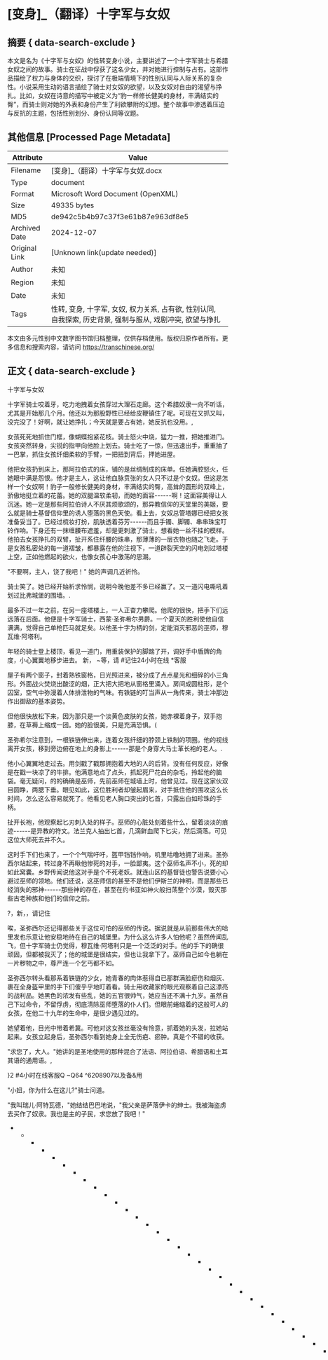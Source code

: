 # [变身]_（翻译）十字军与女奴



## 摘要  { data-search-exclude }

<!-- tcd_abstract -->
本文是名为《十字军与女奴》的性转变身小说，主要讲述了一个十字军骑士与希腊女奴之间的故事。骑士在征战中俘获了这名少女，并对她进行控制与占有。这部作品描绘了权力与身体的交织，探讨了在极端情境下的性别认同与人际关系的复杂性。小说采用生动的语言描绘了骑士对女奴的欲望，以及女奴对自由的渴望与挣扎。比如，女奴在诗意的描写中被定义为“豹一样修长健美的身材，丰满结实的臀”，而骑士则对她的外表和身份产生了利欲攀附的幻想。整个故事中渗透着压迫与反抗的主题，包括性别划分、身份认同等议题。

<!-- tcd_abstract_end -->

## 其他信息 [Processed Page Metadata]

| Attribute       | Value                                  |
|-----------------|----------------------------------------|
| Filename        | [变身]_（翻译）十字军与女奴.docx                             |
| Type            | document                                 |
| Format          | Microsoft Word Document (OpenXML)                               |
| Size            | 49335 bytes                           |
| MD5             | de942c5b4b97c37f3e61b87e963df8e5                                  |
| Archived Date   | 2024-12-07                             |
| Original Link   | [Unknown link(update needed)]                         |
| Author          | 未知                               |
| Region          | 未知                               |
| Date            | 未知                                 |
| Tags            | 性转, 变身, 十字军, 女奴, 权力关系, 占有欲, 性别认同, 自我探索, 历史背景, 强制与服从, 戏剧冲突, 欲望与挣扎                                 |

本文由多元性别中文数字图书馆归档整理，仅供存档使用。版权归原作者所有。更多信息和搜索内容，请访问 <https://transchinese.org/>


## 正文 { data-search-exclude }

<!-- tcd_main_text -->
十字军与女奴

十字军骑士咬着牙，吃力地拽着女孩穿过大理石走廊。这个希腊奴隶一向不听话，尤其是开始那几个月。他还以为那股野性已经给皮鞭镇住了呢。可现在又抓又叫，没完没了！好啊，就让她挣扎；今天就是要占有她，她反抗也没用。,

女孩死死地抓住门框，像蝴蝶抱紧花枝。骑士怒火中烧，猛力一推，把她推进门。女孩突然转身，尖锐的指甲向他脸上划去。骑士吃了一惊，但迅速出手，重重抽了一巴掌，抓住女孩纤细柔软的手臂，一把扭到背后，押她进屋。

他把女孩扔到床上，那阿拉伯式的床，铺的是丝绸制成的床单。任她满腔怒火，任她眼中满是怨恨。他才是主人，这让他血脉贲张的女人只不过是个女奴。但这是怎样一个女奴啊！豹子一般修长健美的身材，丰满结实的臀，高耸的圆形的双峰上，骄傲地挺立着的花蕾。她的双腿温软柔韧，而她的面容------啊！这面容美得让人沉迷。她一定是那些阿拉伯诗人不厌其烦歌颂的，那异教信仰的天堂里的美姬，要么就是骑士基督信仰里的诱人堕落的黑色天使。看上去，女奴总管塔娜已经把女孩准备妥当了。已经过梳妆打扮，肌肤透着芬芳------而且手镯、脚镯、串串珠宝叮铃作响。下身还有一抹缠腰布遮羞，却是更刺激了骑士，想看她一丝不挂的模样。他拍去女孩挣扎的双臂，扯开系住纤腰的珠串，那薄薄的一层衣物也随之飞走。于是女孩私密处的每一道褶皱，都暴露在他的注视下，一道辟裂天空的闪电划过塔楼上空，正如他燃起的欲火，也像女孩心中激荡的思潮。

"不要啊，主人，饶了我吧！" 她的声调几近祈怜。

骑士笑了。她已经开始祈求怜悯，说明今晚他差不多已经赢了。又一道闪电嘶吼着划过比弗城堡的围墙。.

最多不过一年之前，在另一座塔楼上，一人正奋力攀爬。他爬的很快，把手下们远远落在后面。他便是十字军骑士，西蒙·圣弥希尔男爵。一个夏天的胜利使他自信满满，觉得自己单枪匹马就足矣。以他圣十字为柄的剑，定能消灭邪恶的巫师，穆瓦维·阿塔利。

年轻的骑士登上楼顶，看见一道门，用重装保护的脚踹了开，调好手中盾牌的角度，小心翼翼地移步进去。
新， ~等，请 #记住24小时在线 *客服

屋子有两个窗子，封着熟铁窗格，日光照进来，被分成了点点星光和细碎的小三角形。外面战火焚烧出酸涩的烟，正大把大把地从窗格里涌入。房间成圆柱形，是个囚室，空气中弥漫着人体排泄物的气味。有铁链的叮当声从一角传来，骑士冲那边作出御敌的基本姿势。

但他很快放松下来，因为那只是一个淡黄色皮肤的女孩，她赤裸着身子，双手抱膝，在草褥上缩成一团。她的脸很美，只是充满恐惧。(

圣弥希尔注意到，一根铁链伸出来，连着女孩纤细的脖颈上铁制的项圈。他的视线离开女孩，移到旁边俯在地上的身影上------那是个身穿大马士革长袍的老人。.

他小心翼翼地走过去。用剑戳了戳那拥抱着大地的人的后背。没有任何反应，好像是在戳一块凉了的牛排。他满意地点了点头，抓起死尸花白的杂毛，拎起他的脑袋。毫无疑问，的的确确是巫师，先前巫师在城墙上时，他曾见过。现在这家伙双目圆睁，两腮下垂。眼见如此，这位胜利者却皱起眉来，对手抵住他的围攻这么长时间，怎么这么容易就死了。他看见老人胸口突出的匕首，只露出白如珍珠的手柄。

扯开长袍，他观察起匕刃刺入处的样子。巫师的心脏处刻着些什么，留着淡淡的痕迹------是异教的符文。法兰克人抽出匕首，几滴鲜血爬下匕尖，然后滴落。可见这位大师死去并不久。

这时手下们也来了，一个个气喘吁吁，盔甲铛铛作响，叽里咕噜地拥了进来。圣弥西尔站起来，转过身不再瞅他惨死的对手，一脸鄙夷。这个巫师名声不小，死的却如此窝囊。乡野传闻说他这对手是个不死老妖。就连山区的基督徒也警告说要小心避过巫师的领地。他们还说，这巫师信的甚至不是他们伊斯兰的神明，而是那些已经消失的邪神------那些神的存在，甚至在约书亚如神火般扫荡整个沙漠，毁灭那些古老种族和他们的信仰之前。

?，新，，请记住

唉，圣弥西尔还记得那些关于这位可怕的巫师的传说。据说就是从前那些伟大的哈里发也乐意让他安稳地待在自己的城堡里。为什么这么许多人怕他呢？虽然传闻乱飞，但十字军骑士仍觉得，穆瓦维·阿塔利只是一个泛泛的对手。他的手下的确很顽固，但都被我灭了；他的城堡是很结实，但也让我拿下了。巫师自己如今也躺在一片秽物之中，尊严连一个乞丐都不如。

圣弥西尔转头看那系着铁链的少女，她青春的肉体惹得自已那群满脸瘀伤和烟灰、裹在全身盔甲里的手下们傻乎乎地盯着看。骑士用收藏家的眼光观察着自己这漂亮的战利品。她黑色的浓发有些乱，她的五官很帅气，她应当还不满十九岁。虽然自己下过命令，不留俘虏，彻底清除巫师堕落的仆人们。但眼前蜷缩着的这般可人的女孩，在他二十九年的生命中，是很少遇见过的。

她望着他，目光中带着希冀。可他对这女孩丝毫没有怜意，抓着她的头发，拉她站起来。女孩立起身后，圣弥西尔看到她身上全无伤疤、瘀肿。真是个不错的收获。

"求您了，大人。"她讲的是圣地使用的那种混合了法语、阿拉伯语、希腊语和土耳其语的通用语。,

}2 #4小时在线客服Q ~Q64 ^6208907以及备&用

"小妞，你为什么在这儿?"骑士问道。

"我叫瑞儿·阿特瓦德，"她结结巴巴地说，"我父亲是萨落伊卡的绅士。我被海盗虏去买作了奴隶。我也是主的子民，求您放了我吧！"

 - - - - - - - - - - - - - - - - - - - - - - - - - - - - - - - - - - - - - - - - - - - - - - - - - - - - - - - - - - - - - - - - - - - - - - - - - - - - - - --，终身 @，缺失章 *节等，请记住

暴雨如鞭，抽打着比弗城堡的石墙。希腊女孩挣扎着要逃出骑士的床，怨懑的泪水模糊了她的视线。骑士的手如箭一般射出，拉着女孩的头发，把她拽回。早已脱去衣服的骑士用铁钳一般满是肌肉的双腿夹住女孩，将她压在床单上。

"不！"女孩抗议着，一边用尖指甲去挖骑士的眼睛。可她只能够到骑士胸部，在上面乱抓乱划。法兰克骑士怒火更高，又扇了她一巴掌，力道更狠。女孩头向后仰，紧紧地闭上双眼。)

骑士换了姿势，抓住了女孩的双手。女孩感到粗硬的绳子缠上手腕。"不！""别绑我！"她祈求道。

法兰克人也不理会，动作娴熟地绑上绳子，又把绳子系在床头。年轻的女孩像缠在网中的禽鸟一般奋力挣扎，而骑士早已用自己的嘴压上了女孩的唇。女孩挣开亲密接触的唇，恶心地直啐口水，但骑士扼住她的喉咙，摁住她的脸，再次吻了上去，如饥渴之人汲饮泉水一般，奋力用舌撬开女孩紧咬的皓齿。女孩嗅到男子呼吸中浓烈的麦酒味，感觉到男子结茧的手指在自己双腿间游走，那粗糙让她很痛。.

瑞儿小心凝视着圣弥希尔冷峻的脸，仿佛在极力寻找哪怕一丝同情的迹象。正当此时，一个身着华丽斗蓬的矮个子男人踉踉跄跄地走进房室，爬这么高显然让他吃不消，他气喘吁吁，疲惫不甚。瑞儿紧张地望着他。叙利亚夏季火热的天气，四起的浓烟以及长时间的攀爬，让这人一张肥脸上爬满了一条条黑乎乎的汗水的痕迹。可当他一眼瞧见女孩，松夸夸的脸一下子精神起来，他举起双手，仿佛受了致命一击。

"圣米希尔啊！上帝有好生之德，这个不能杀啊！我出大价钱！大人，我们可说好了，让我第一个挑战俘------可你的人把战俘全杀没了！".

"是我下令杀光的！"男爵吼道。"这是肮脏的渎神之地，马可·夏拉。你没理由报怨。你已经靠之前的那队战士赚了不少了，真是豺狼本性！"

 [更多&、小说 ~等，

"我买奴隶的价格很公道啊，大人！难道我千里迢迢，不顾虱子、苍蝇、暴雨还有这热得见鬼的天气来这里，就是为了一堆发烂的尸体吗！我出三十个金币买这个小妞------你瞧瞧，她还有瑕疵。"

"瑕疵？"骑士咕哝，不太理解。他再次检查了一遍，终于找到了奴隶贩子那双锐眼发现的瑕疵，是他先前疏忽了。在女孩腰侧有一块红肿的皮肤。他凑过去仔细察看。瑞儿向后缩了缩，但他扯住她嫩柳般的双臂，毫不费力地制住了她。0 *8907以及]

"我不是奴隶！"女孩固执地坚持。

"你说你被买作奴隶，那你就是奴隶！"他抬起臂铠，作势要打她。"回答我！"

女孩低下了头，像是认命了。"我不知道那是什么，大人。阿塔利打算把我献祭给他信的一个奇怪的神。他给我身上烙印，作好准备------但当你攻破城堡时，他因为惧怕你，所以自杀了。""我求求你了，大人。可怜我这个从未有任何过错，却总被命运折磨的女人吧。放了我，把我送还我的家人吧。"

"我可不是傻子。我可是有三十个金币可赚呢！"

"不要啊，大人！我也是基督徒的！"

"你是希腊人，是异教徒！如果你真是基督教徒，求上帝怜悯吧，别求我！"

当前骑士考虑的不是教士的信仰，而是男人的快乐。就像许多定居东部的拉丁人一样，东征十字军也已经习惯了阿拉伯人的放纵与奢侈。土耳其人和阿拉伯人迷恋女人的肉体，他们买卖女人，就像弗兰克人买卖猪狗一样。圣弥希尔的营帐里有二个阿拉伯女人，一个土耳其女人，还有一个金发的切尔克斯女人。在此之前他也曾捕获、买卖过不少女子。但没有一个能与这个希腊妞相比------这有着细嫩的胸和光滑的浅黄色肌肤的女孩是如此美丽。

"你太美了，美得不作女奴都不行，"他对她说。

女孩用双手捂住了脸。圣弥希尔回头扫视他武装的士兵们。"罗赛尔，来把铁链弄开！"他下令。

高大的士兵哐哐地走向前，把锤矛柄插进石灰石壁上连着女孩项圈的铁环。他用出吃奶的劲撬，终于"啪"得一声，结实的阿拉伯铁环断开了，他的竭尽全力得以回报。

圣弥希尔捡起地上的铁链，递给另一个手下------一个年轻的侍卫。"告诉铁匠，拿去她脖子上的项圈，"他说。"让女奴们把她收拾好，放到我床上等着。"

"大人！"意大利商人出言抗议。

"也许我最终会收下你的三十个金币，夏拉。但也许她会让我很舒服，那我就会留下她自己享用------如果她不行，我会仁慈地把她交给你的。

那夜圣弥希尔与手下军官同饮宴席，欢庆凯旋，尽管身上仍发着屠杀后的臭气。之后，当烟云笼罩的天空变的灰白后，他强奸了那个女孩------用很粗暴地方式。

雷声滚滚。双手被缚的女孩只得任由骑士强行分开自己的双腿，她的扭挣只换来道道擦伤。骑士强制拉开她，角度一点点扩大，直到女孩绷紧的肌肉清晰地浮现。他稍稍移动，女孩已经感到火热的矛尖对准了自己下身的软肉。

"啊......！"女孩的头左右摇晃着，拼着劲试图绷紧下身的肌肉，阻止他的入侵。一切都是徒劳，骑士的钢矛轻易便撬开了她那两片软唇。

骑士欣赏着自己的侵入一点点被那软嫩处吞没，而女孩却在恨意中浑身颤抖着。他甚至看到了她轻颤的雌蕊倔强地昂起头，似是不服气对面那个头大上自己许多的凶器。

骑士俯冲而下，女孩痛得叫出声来。他坚硬得如锐利的通条，在她下身的膛中捅进捅出。女孩的腿被扯得更开了，她哭喊着求上帝怜悯，就是让她稍微缓一缓也好啊，可上帝拒绝了，一声雷鸣淹没了女孩细软的祈祷声。

男人粗鲁而无休止的侵犯让她臀肉收紧，两腿乱蹬。骑士毫不在意，镇定地一前一后极力攻伐、撤退，坚定地拉锯般地催残着她那早已灼痛的肉体。,

又是一声振耳欲聋的响雷，耀眼的闪电照亮了侵犯者紧绷的脸。光与影在他脸上交织出可怕的样子，竟像是撒旦本人压在她身上。.

圣弥希尔从沉沉的睡梦中醒来。半梦半醒之间，他想起昨晚希腊姑娘美妙的身体。她动作笨拙------难怪说自己还是处子------但美丽的外貌与坚挺的身子弥补了她技术上的不足。骑士心想，让夏拉的金币见鬼去吧；这女人我得留下------为了日后无数个如昨夜般美妙的夜晚。不过那个意大利人还有用，不能让他空手无获。他打算把自己的另一个女人送去。也只能这样，才能有地方留下这个希腊人。他不想因为营里女人太多，耽误了行军。骑士正想得愉快，忽然愤怒起来。自己竟是一个躺着，怎会如此！那小婊子居然称他睡觉溜走了。圣弥希尔坐了起来，四顾营帐，到处都是胡乱堆放的掠夺物。好啊，定要抓她回来，用鞭子给她好好上一课。他有一个叫阿伊达的女奴，刚来时也是这样------像是匹不服嚼头和鞭刺的野马，但最终还是被他征服了。现在她像贵族小姐的小马驹一样驯服，只想着讨好自己主人。  N

圣弥希尔刚一起身，便发现胸前有陌生的沉甸甸的感觉，他低头看去。"上帝啊！"他叫出声来，手指落在胸前突出的两团肉上。他触碰着，这像是卡勒埃沙渥地区的小山一样的东西竟然成了自己身体的一部分！竟是女人的胸部！

"仁慈的主啊，这到底......？"

然后骑士看到了触碰胸部的手。那手随他的意念听话地开合着，可他以前从未见过------至少没在自己腕上见过。那手是他的，又不是他的。很纤小，手指细长，指甲修得尖尖的。)

 24小时在线客服

这时候，圣西弥尔又发现了移动时两腿之间的刺痛。她一把拉开被单，尖叫起来。他被阉割了！(

骑士跳下床，慌忙冲向一大堆有黄金、象牙、珠宝和搪瓷玻璃饰物的战利品。他丢开宝箱，推开杯子、装饰品、盆子和烛台，找出一个打磨光亮的银制托盘。把托盘举到脸前，她慢慢睁开眼，看了进去。!

法兰克人猛地丢掉托盘，好像那是个被恶毒诅咒过的东西。映入他眼中的不是自己那粗犷、有髯、晒成黝黑色的脸庞，而是瑞儿那淡黄色的可爱的脸蛋。

他整个人被恐惧攥住了，巨大的恐惧，比起他所知的一切鲜血、屠杀、酷刑都要可怕的恐惧。他疯了吗，还是喝高了产生了幻觉？他突然怒不可遏。不！这是巫术！他白痴一样放过的那个少女对他施了幻术！他发誓一定亲手杀了她！据说，只要杀了施法者，所有的幻术都会消失，同巫师一起坠入黑色的地狱。

圣弥希尔赤着双足，冲出帐蓬的布帘，拂晓的光有些刺眼。"士兵！"她叫道，声音尖锐，有些怪异。"这是巫术！是邪术！"步兵们尘土满面，正在吃饭，他们有些吃惊地向长官的营帐望去。看着激动的女孩赤裸着身子站在那里，不少人笑了起来；他们相视而笑、互相点着头。

圣弥希尔还没来得及再说什么，就被一个身影笼罩了，他转头刚想再求救，却看到那高大人影的脸，细小的嗓音蔫下去了。

他步步后退，回到帐子里，对方也迈步跟了上来。圣弥希尔呆呆地盯着那似乎放大了许多的"自己"。这人与一天前的自己不仅面貌相同，连身形也完全一样。那高大人影已经完全进到帐子里，挺拔地立着，叉着双臂，有趣地看着他，神情中有嘲讽、有憎恶、有鄙夷，还有些别的东西。

不知为何，圣弥希尔注意到自己腰侧一块灼痛处，低头看时，是那块红肿的皮肤，上面有蚀出的潦草符文的疤痕。这符号他在瑞尔身上见过。他抬起头，终于明白了。这女巫侵占了他的身体，还把他封进了自己丢弃的女体中。那符文就是完成咒语用的魔鬼的印迹。骑士一下子懵了，蹒跚着，几乎坐倒。那人向他伸出手，他忽然后跳一步，破口漫骂。,

"魔鬼！恶魔！地狱里走出来的魔鬼！解开你的恶咒！"女孩本能地冲向挂在柱子上的武器，从鞘里拔出熟悉的阔剑。随着一阵刺耳的摩擦声，剑拔了出来，却又掉在了地上，它对于女孩说太沉。

身体非比以往的骑士正费力试图抬起那超出她力量范围的重型武器，这时另一个圣弥希尔敏捷地冲了过来，攥住女孩握着剑的虚弱的双手。

女孩挣脱无力，叫喊道："野兽！解锢我的灵魂！

手腕被魁梧男子紧紧攥住，阵阵剧痛沿手臂传上来，手指已经麻木，握着的剑也被晃掉了。被诅咒的法兰克人用赤着的纤足乱踹乱蹬，粉拳如雨，却毫无破坏力。假男爵力如战马，将女孩仰面朝上扔在床上。

看着床上惊慌失措的女孩，假冒的圣弥西尔讥讽道："真是一盘佳肴。""好好适应崭新的人生吧，小姑娘。"

女孩惊恐地看着巨人脱下衣服和皮靴。她看到男人那里已经因欲望而怒挺。可她并不是怕那个，因为她对那物什和它所暗示的自己的命运还没有感性上的理解。实际上，让女孩有如利爪挠心般恐惧的，却是眼前这人下腹那新鲜的仍有血迹的符咒------她自己肋部也有一样的符咒，而已死的巫师的胸口那旧疤痕，亦是这个符咒。!

姑娘完全惊呆了，甚至当男人长满胡须的嘴唇压上她的唇时，她都忘记了反抗。

这是很残暴的一次占有，可令骑士意外的是，女奴竟有了反应。

暴雨击打着石墙，敲击着窗台，染黑了铺路的石板。姑娘已经停止了挣扎，可挺起的胯部并没有落下。她已经明白了尖叫与反抗没有意义。奇怪的是，她竟连尖叫反抗的意念都没有了。仿佛本能地------似有一种新的本能醒来------她现在只想保持体力，稳住呼吸，准备应对即将到来的......

骑士一次又一次地深入敌阵。每一次都抵达她膣腔的底端，她承受着那纯生理上的痛楚，身子一下下抽紧.

像是在一片黑色的海洋中，圣弥希尔独自漂荡。这里空荡荡什么也没有，没有痛苦，没有耻辱，没有恐惧；好似空洞的梦境。忽然间他隐约听见男人低沉的嗓音从层层黑暗后传来。

"你使我损失惨重，圣弥希尔，但伟大的穆瓦维·阿塔利会重新得到他所失去的一切。"

@&89 *07以 ~及 ]

"杀你是多么地容易啊，正如你随手屠戮我的仆人。可我已活了一千年，圣弥希尔------这长久的岁月使我知晓，复仇的美酒，徐徐饮下才会更愉悦。我不会杀你，但会拿走你所珍爱的一切。我将拥有你的称号，妻女，贵族头衔，你的财富，你的力量，你的男性身份，你的自由和骄傲。我诅咒你无法向任何人说出你曾经是谁、曾经怎样。我亦如下诅咒：当你作为女人被侵犯一百次之时，你的男性灵魂终将彻底沦落，而真正的惩罚只在那时才开始。恐惧吧，圣弥希尔！.

 - - - - - - - - - - - - - - - - - - - - - - - - - - - - - - - - - - - - - - - - - - - - - - - - - - - - - - - - - - - - - - - - - - - - - - - - - - - - - - -- [一次 *购买，终身 ~，，请记住

圣弥希尔醒了过来。她感觉似是刚从恶梦中挣脱，可触及自己的身体，她尖叫出声。这不是梦！ '

女奴惶恐地四顾。她被魁梧男子粗暴地使用过的下身犹自疼痛，大腿内侧有干涸的血迹。姑娘羞耻地用床单埋住脸，但屈辱感很快被绝望代替。她必须称巫师没来前逃走。她绝不能落在他手里！

布帘突然开了。姑娘倒抽一口气。魁梧男子回来了，他身后摇摇晃晃跟着的，竟是也变得格外高大的马可·夏拉。被施法变身的骑士想大声喊叫，提醒意大利人有骗子潜在大家身边，但怎么也发不出任何声音。奴隶商只能听见女孩急切的喘息声。(

夏拉眼看着少女向他伸着双臂，急切地请求着什么。他注意到她大腿上的血迹，大概法兰克人对这女孩很粗暴吧。他想：很好！这希腊妮子已经迫不及待要跟我走了。"按昨天谈妥的价，一个金币也不少你。"他对假男爵说。"那个，我昨天说二十个金币，是吧！"-

骑士无所谓地耸了耸肩。"二十人金币也行。但我警告你，这妞傲慢又粗野。她一个劲地又抓又咬，我已经玩腻了。你得好好驯服她之后才能让她待奉新主人。" 请记住

"如果她欠抽，我会满足她的。"

意大利人答道。说罢他向姑娘招手。"来吧，小婊子。现在我是你的主人。"

被诅咒的骑士目瞪口呆，她想大喊："我才是圣希尔弥。"可是一丁点声音也发不出来。她又试着换种方式说，结果唯一说出口的却是软软的细语：

"可怜可怜我吧。

"可怜你？"商人摇头。"这要看你怎么表现了！现在，快过来！"

 请记住24小时在线 ^客服

夏拉大步走向女孩。女孩死死抱着帐蓬。奴隶主跨步过床，掐住女孩上臂。"快放手！再不老实打你！"

圣弥希尔哭喊着攻击男人的大腿和膝盖。夏拉火气上涌，反手抽了女孩一巴掌。女孩被打倒在地，她闭着眼，咬破的嘴唇渗出血腥的味道。商人紧揽着她拉她起来，她感觉自己无助得像个孩子。她害怕挨打，没敢再作抵抗。

商人拖着她走向布帘，女孩扭头看向那假冒的自己，眼中恨意如火。可他没在看她------实际上，他似乎已毫不在意女孩的命运了。他拾起了她扔掉的那个托盘，正抚摸着盘里映出的那张脸。然后姑娘就被拉出去，来到刺眼的日光中。从那以后，圣弥希尔再也没见过"自己"------卡勒埃沙渥地区的男爵。!

骑士感到尾椎一阵酥麻，不由狠狠抱住女孩的臀，像是要用力把她挤碎。他感受着女孩身体在怀里丝丝颤抖着，由黑色的秀发一直到那酥软的小脚。她觉察到了异样，好像自己的身子不再抗拒男人的侵入，而是在享受。而男人并不在乎她的感觉。他只要自己满足就行。

女奴感到自己身子里面好像收缩更紧了，让男人的出入更加困难，相互的摩擦更剧烈。由此产生的感觉让她吃惊。此时如果不是双手被缚，她一定会抱住男人后臀，用力拉动，使男人的进入更加有力。如今她只能有节奏地挺起腰肢，迎合他的冲击，只想让那穿刺更猛烈一些，哪怕一点再深一点也好。更猛烈？她现在竟想要更猛烈！强暴到最后，竟已不能再称之为强暴了。)

那这该算什么？

不管这算是什么，她那种强烈的感觉迅速累积着，积压到了临界点，亟需发泄。她需要发泄，要发现，要沉迷。猛然间，如同黑暗里袭来的致命一击，她来了，那无与伦比的快感像攻城巨石般贯穿了她整个身子。来自苍穹神国的怒雷在她耳边炸响，爆发中似乎整个城堡都在颤抖。姑娘尖声呼叫着，全身兴奋地抽搐起来。

男人也没能忍住。喉咙里一声呻吟，冲泄而出。男人的狂流灌满了女孩的玉壶。

终于，两人都筋疲力尽。女孩疲软地躺下，气喘吁吁。年少的贵族抽出软化的凶器，把头埋进枕头里。女孩充血的眼珠转向男人的方向。她双唇微启，似乎要说什么，但终究没说出口。&

外面雨声轻柔，安抚着屋内两人。男人知道，这雨会冲刷田地，唤醒沉睡于土地的种，带来新的生命和丰硕的收获。)

骑士------吉利斯·德阿沃伊斯------想着这些，十分满意。他也觉察到从今夜起，他与那女奴之间有了某一种变化。他们较了九个月的劲，终于征服了她。

不过，这真是他想要的吗？几个月来这匹精神饱满的黑鬃小母马一直勇敢地与他的鞭刺对抗，她如果变成一个无趣的顺从的女奴，只要他一声令下就乖乖地张开腿，听话地用柔嫩的小嘴凑上他的枪头------虽然仍是个漂亮的女奴，但真能给他更多快乐吗？ "

骑士有些怀疑。

在比弗堡女奴们的房间里，圣弥希尔躺在床上，漫长的数个小时中，她辗转难眠。暴雨过后，风儿新鲜清爽，隐约有淡淡的甜味，小股小股吹过窗帘，轻拂着女孩汗岑岑的裸体。女孩打了个冷颤，扯过被单盖在身上。脑海中却无端传来恶毒的嘲笑，心绪如烧红的烙铁般折磨着自己。她强忍着没哭出声来。

自从落为男人的玩物后，瑞儿细数着自己被侵犯的次数，她灼伤的心，像剑柄上的刻痕，被自己割出一道一道血淋淋的切口。最先是假冒的"自己"强暴过她，之后轮到了夏拉那个胖子。每次胖子碰她，总会被她激怒，然后就是一顿鞭打。

在胖子手里那几周，她被作为女奴四处展览，有时丝缕遮身，有时赤身裸体，任凭最富有的十字军名流细细察看。最终，年轻贵族吉利斯·德阿沃伊斯接受了意大利商人高昂的价格。这位新任的十字军把她带到了比弗堡，当天晚上就强暴了她。

刚开始，姑娘的确是全力反抗，就是受罚也在所不惜。她曾是一个骑士，虽然冷酷残暴，但也是固执和充满勇气，更是有深深的荣耀感。但作为女奴瑞儿，她发现自己在进行一场注定失败的战争。德阿沃伊斯也是个明显的战士，他享受在各种新战场上击败敌人的过程。女孩本该对他痛恨入骨，却又完全能够理解他的心情。她能理解，只因为那种心情她也曾经有过。

痛彻心扉的回忆一股脑儿涌入瑞儿心头，却像是机灵的小鱼，待要抓时总也抓不到手。德阿沃伊斯买下她后，常常把她"借"给朋友、手下、客人，有时甚至"打赏"给仆人。有些日子里她被强暴不止一次。强暴的次数渐渐增加着，而女孩始终记得她成为女人的第一夜巫师威胁她的话。终于，在今晚，在德阿沃伊斯的臂膀中，她第一百次被侵犯。

出于对巫师诅咒的恐惧，她进行了长时间以来最激烈的反抗。但正如她先前每一次反抗一样，这次也是毫无意义。

 ~ 视 ~频账号等#

现在，巫师的诅咒要生效了，这将意味着什么呢？难道她的身体，她目前的状态，还会发生可怕的变化？瑞儿感觉自己的女人身子在质疑。她觉察不到身子乃至思想和身体状况上哪怕一丝一毫的不同。若说不同，唯一不同的一点就是------那种快感。

瑞尔成为女人近一年了，这之前她从没有过女人那种感觉。她从没感受过如此强烈的，几近折磨的快感。好像是身体忽然不再受思想掌控，反而强制思想适应新的方式，或者说，屈服于新的领域。

瑞儿躺在床上，思绪如潮，她发觉自己不再像从前那样，只要想到在床上承欢，就感到极度羞辱，甚至恶心得想吐。她攥紧了被单，心里一阵悲哀。但这悲哀转瞬即逝。

她坐了起来，作出一个奇怪的决定。她不能像以前那样纠结下去了。失去的早已经失去，任她如何抗争都是徒劳。既然她已经不是从前的圣骑士了，她是谁呢？

女孩心中若有所动，下了睡椅，踮着脚尖，穿过黑暗，拔开凹室的轻纱帘幕，在那儿女奴总管塔娜睡得正香。她跪在床边，犹豫着是否该叫醒对方。抬头望去，只见月光幽幽，透过雕着蔓藤饰纹的窗棂，轻泻而下，清冷如玉人强顔的笑容。银白的月光如珍贵的银币，洒满了塔娜的床。瑞儿恍惚如在梦中，不由伸手触碰。

塔娜惊醒。"谁？------瑞儿？你干什么？"

这几个月来女奴的房间被瑞儿闹得不得安生，她和室友们都过得不怎么样。"你一直对我很好，"瑞儿迟疑地说道。"可我对你态度很差。真对不起，塔娜。你一定很讨厌我吧。"她说不出话来，低头忏悔着。&

大龄的女人迷迷糊糊地坐起，有些发懵。"我没讨厌你啊，孩子。"她说。"你很自爱，又勇敢，我挺佩服的。就是太傻了点。希望你哪天能清醒过来，乖乖服饰你那英俊的小主人，让他对你好点。"

"我已经清醒了。"女孩毫不犹豫地坦白道。说完，她突然意识到自己说了什么，一下子羞红了脸，多亏夜色遮掩才未让对方发觉。

"奇怪了，小家伙。你今晚怎么了？"

"我......"女孩难以启齿，捂住了脸。

"说啊！"塔娜柔声催促，拉开女孩遮面的双手，擦了擦女孩脸上光亮的泪水。

"我今晚和主人在一起，"瑞儿道。"这你是知道的。但你不知道的是，我被强暴时竟然......竟然感到很舒服。"她哽咽着，被羞耻淹没。

"怎么又哭了？这不是好事吗。

年轻的姑娘鼓起勇气，说了下去。"我......我什么也不会。我不知道该干什么。和你一起这么长时间，我却什么也没学到。真对不起。"女总管若有所思地看着月光下的少女。然后拉她进怀，透过女孩乌黑的头发亲吻她的颈。"我不知道你为什么一下子变了，但我很乐意这变化。我和别的女孩都会乐意教你的，你想学会么都行------化妆、香液、舞蹈，用自己的热情让男人为你发疯------如果这就是你想要的。" '

瑞儿心中欣喜，那喜悦如金笼中的鸟儿般扑闪着翅膀。她双臂缠上总管，口里呢喃着欢娱与感激之辞。

德阿沃伊斯同家臣们吃过晚饭，已经醉熏熏地躺下了。瑞儿的肚皮舞很是让他满意。姑娘还指望主人饭后召她待寝，没想到骑士喝多了，被人抬回房间单独睡下了。虽然有些失望，但瑞儿还是禁不住好笑。这就是男人啊！她很喜欢男人们的风格，也乐意与他们在一起。怎么会不喜欢呢？她不曾经也是其中一员吗？)

饭后瑞儿回到自己的房间，心里已经有了打算。她用轻纱裹体，施了香液和面妆，这些都是从同为女奴的姐妹那儿学来的。准备妥当后，心藏诡计的小女奴悄悄溜到了主人黑乎乎的房间里。欲火焚身之下，小姑娘伏下身子，手脚着地，像捕猎的小猫潜近猎物般，缓缓向床的方向爬去。到了床沿，她伸手去抚摸主人的身体。他健实的大腿赤裸着，毛茸茸的。姑娘很高兴对方没穿长袜。

瑞儿摸上床，躺在男人一侧，小心用柔荑握住他松软的阴茎。她知道男人喝了那么多酒，不会轻易醒来。恶魔保佑！她真希望他能醒过来啊！不过她下决心，如果他要醒，也要是在最强烈的快乐中醒。她开始用灵巧的手指按摩那绵软的阳具，搓弄它，想把它变成能令自己流口水的大香肠。

在她的摸弄下，那东西复苏起来，男人的鼾声有些混乱，但仍没有醒。6 k;

她用手指圈住无动于衷的表皮，俯下身去，吐气如兰，用滚烫的呼吸挑逗那松弛的冠冕。她张大了朱唇，用舌轻轻击打那热乎乎的顶盖。德阿沃伊斯虽然被酒精麻醉了意识，但一定还有部分醒着，因为瑞儿的挑逗已经见效了。玉冠渐渐膨大、变硬，最后完全涨了起来，女孩的小手都握不过来了。

瑞儿舔弄着主人的权杖，从上往下，直到两颗肉球。她用舌狎玩着两粒小球，而男人一直睡着，丝毫不知自己的身子正被人玩弄。男人的阳具变成了硬挺挺的妙物，女孩左手握住其根，右手覆盖其冠。缓缓地，轻轻地，她的唇滑过男子颤抖的顶冠，她用舌面撩拨那跳动着的根，用后齿轻刮那滑入口腔的肉瘤。她用舌头打着旋，磨擦男人极其敏感的表皮，那玉杵已有三分之一被女孩含在口里，嫣红的唇紧紧包了它一圈。+

她不知疲惫地吸吮着，惊奇地想，这男人怎么还没醒。尽管如此，她那待人品尝的朱唇继续一丝不苟地工作着。现在，她已经吞下了一多半那颤抖的肉棒。口腔里的涎液沿着它向下流，而更多温泉却又从喉咙里渗出。&

女奴努力将骑士的玉杵越吞越深，直到她的舌被挤到口腔底部，直到她感到那异物侵入了自己的食道。她鼻翼翕张着，好像不急些呼吸就填不满那火烧火燎的肺。  j

她感觉男人的手臂动了，还以为对方终于要醒了。可那只是自然反射的动作，他还在睡。女孩噘了噘嘴（译注：好神奇啊，这种情况下。。。），吸得更小心，却也更卖力了。:

 [一次 ~购买

骑士的反应更强烈了。瑞儿受到鼓励；她一上一下地晃着脑袋。她让主人的凶器插入自己的喉，好像宝剑插入剑鞘一般。终于，整个东西都被她吞了进去，握着的手指也没了地方。她再次把手摸上那两粒小球，轻轻挤弄，像在耍弄两粒珠宝。她吐出一半，上下踮起头，品尝着男子的味道，刺激着男子。她用长指甲戳着男人的臀瓣，用牙轻咬男人玉根，希望靠稍微的疼痛唤醒主人。

天呢！她发现嘴里的那玩意儿一抽一抽地跳动起来。骑士被她恶作剧式的狎玩弄的快射了。瑞儿不能再这么玩下去了。她想要的，是主人坚硬的雄风宝塔填满自己下体，不是白白在她嘴里耗尽，软了下去。她停下了宝塔膜拜，爬上床头，骑在了男子胯上。

 [更 *多、小 ^说等，请记住

找好姿势后，瑞儿双手握住骑士男根，继续用手指玩弄。她引着那物来到那一小片密林，对准了早已润滑的下唇，把那充血的塔盖挤了进去。她长长地吁了一口气，细细品味着被进入的快感。然后缓缓地把身子降下去，只感到下体爽滑之中，那坚挺之物缓缓挤入，像活脱脱的兔子往自己的洞里钻，她一点点撂下身子，直到两片外唇亲吻上男子下腹，遂止步于斯。她想象着男人的阳具挤压着自己体内最深处的宫颈口上。;

瑞儿咬紧了牙，加大力度掀动自己臀部。她幻想着自己是圣坛上的祭品，被穿刺于利刃之上，垂死地挣扎着，祭献予远古生殖崇拜的神，那种只有穆瓦维·阿塔利那才会信仰的神明。那利刃刺入得多么地深啊！她呻吟着，任骑士的长矛在体内扭动，撑开自己的腔道。&

扯紧的内壁阵阵发痒，女奴转动着自己的屁股，随着体内的撞击和摩擦大口大口喘着气。

月光由不远处的窗子照进来，笼罩着两人，瑞儿从镜子里看到了自己当下模样。一时间仿佛灵魂脱离了肉壳，窥视另一个自己与主人缠绵。她凝视着镜中那淫荡的女子，感到自己作回男人了，虽然胸部和肢体依然美丽，虽然动作是那么淫靡。+

突然间，骑士在她身下醒来，反射性地攥紧她的纤腰。她看到月光下他的眼睛惊诧地眨动。瑞儿大胆地刺激他，急急地晃动屁股。半睡半醒的骑士不禁有了反应。终于，他在她体内爆发了，女孩坚定不移苦苦追求的滚烫液体，在体内冲泻而出，她得到了满足。房间里回荡着男人和女人的呻吟。共同达到高潮的快感打破了瑞儿再度成为男人的幻觉，让她惊奇地感觉到，自己的女性身份是如此真实。

瑞儿斜扒在主人身上，浑身无力。性欲得到发泄之后，女奴这才想到，自己如此放肆

，大概又要挨鞭子了。好吧，如果真是这样，挨鞭子就挨吧。

在这一刻，瑞儿记起了巫师的诅咒。但她已经不再恐惧，因为她有了新的视角。这就是伟大的巫师宣判给她的刑罚？不过是让她心意转变，甘愿顺从乞怜，去爱别人且寻求别人的爱而已。这就是巫师的诅咒中最可怖的地方吗？

巫师是傻子吗？或者说，伟大的穆瓦维·阿塔利，尽管窃人躯壳活过几百年，却仍像多数男人一样，相信女人的屈服即是最大堕落？如果他在女人身体里多待几天，就不会这么想了。  Q

瑞儿轻声笑起来，她觉得最终还是自己赢了。这是女人的笑。一旁的骑士虽醉意尤浓，但还是听出瑞儿的声音，他起抬头。"瑞儿？"他咕哝。女子感到骑士向她看来，莞尔一笑。她伸手抚摸男人的肌肉。，

"是我，主人，"女孩柔声细语。

十字军骑士眨了眨眼，他明白了女孩的恶作剧，但没生气，只是把女孩拉的更近了。女孩在男人胸口蹭了蹭，细声"哼哼"着。

就这样，他们拥抱着对方，沉入美满的梦乡。不过几小时后，骑士醒来，脑子清醒了许多。瑞儿还睡在他一旁，头枕着他坚实胸部，呼吸之间发出猫儿般"喵喵"的声音。

她这几个星期变了好多啊！骑士不由想到。变化来的如此迅猛，自己都不太适应了。她一度如小野猫一般------就是那种号起来像女人尖叫的小野兽，每天早上都在血色的朝霞中嚎叫着，那声音简直要撕开阿拉伯的群山。但她现在成了一只温顺的小猫咪，在垫子上打着瞌睡，等着主人叫醒它，玩弄它。

骑士越来越喜欢有她陪伴了。这个女人绝对适合自己。在那种方面如此专业！好像对于男人的构造和敏感点一清二楚，令人吃惊。而且在别的方面似乎也不笨。她服待自己时，好像很自然地知道自己身着甲胄的辛苦，而在军事上她的见解之深刻，也让他惊讶。当然，他不会听从妇人之见的，但是------他忽然感觉，瑞儿就如同

"领地"一般。领地同样很诱人，但又不容易获得。他要拼命战斗才能占领那地，而占领瑞儿同样困难，好歹自己在两方面都成功了。骑士想起参加圣战前父亲给自己的忠告，智者不会为战斗而战斗。总有一天要守护已有的基业。要植草蔓，畜牲口。要播良种，收谷物。要停止焚烧而着手建造，不再出征树敌，而是留在家园守护那些宣誓效忠自己的人。和平的确不能带来荣耀；但只有在和平中，才能有幸福。

历经若干年的杀戮之后，突然想起这些温和的思想，显得有些奇怪。骑士毕竟还年轻，如今还被誉为从君士坦丁到开罗最可怕的武士，他也深深以此为荣。但在这个清风徐来的夜晚，躺在床上，身旁少女温暖的呼吸吹拂着自己的胸膛，此情此景之下，这些平和的思想不由自主便浮上脑海。+
新，缺失章 #节等， ^请记住

骑士抚摸着女孩的脸。也许是时候为将来作打算了。男人没有家便没有将来。他需要一位妻子。但什么样的女人才能做他妻子呢？什么样的女人才可以为他生育儿女呢？骑士凑过头，轻轻吻了吻瑞儿的脸颊。女孩挪了挪身子，却没被惊醒。

骑士还记得，仅仅几周之前，自己还怀疑，征服了这个漂亮女子后，会不会对她失去兴趣。他不得不笑自己愚蠢。一名骑士经过烦长的驯化，终于给一匹烈马套上鞍鞯，这之后，他会瞧不起这马吗？不，他只会加倍珍惜。德阿沃伊斯很少用这种方式思考女人，不过他还年轻，还在寻找自己的智慧。

他重新躺下，鼻子搁在瑞儿的发间，嗅着那沁心的香气。他瞌上眼，安静地躺在女孩身边，坚硬对着女孩的柔软，双手环抱着女孩的纤腰，同女孩一起沉入梦乡，像一对恋人一样。
<!-- tcd_main_text_end -->

